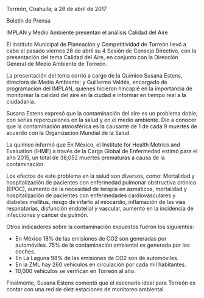 
Torreón, Coahuila; a 28 de abril de 2017

Boletín de Prensa

IMPLAN y Medio Ambiente presentan el análisis Calidad del Aire

El Instituto Municipal de Planeación y Competitividad de Torreón llevó a cabo el pasado viernes 28 de abril su 4 Sesión de Consejo Directivo, con la presentación del tema Calidad del Aire, en conjunto con la Dirección General de Medio Ambiente de Torreón.

La presentación del tema corrió a cargo de la Químico Susana Estens, directora de Medio Ambiente; y Guillermo Valdés, encargado de programación del IMPLAN, quienes hicieron hincapié en la importancia de monitorear la calidad del aire en la ciudad e informar en tiempo real a la ciudadanía.

Susana Estens expresó que la contaminación del aire es un problema doble, con serias repercusiones en la salud y en el medio ambiente. Dio a conocer que la contaminación atmosférica es la causante de 1 de cada 9 muertes de acuerdo con la Organización Mundial de la Salud.

La químico informó que En México, el Institute for Health Metrics and Evaluation (IHME) a través de la Carga Global de Enfermedad estimó para el año 2015, un total de 38,052 muertes prematuras a causa de la contaminación.

Los efectos de este problema en la salud son diversos, como: Mortalidad y hospitalización de pacientes con enfermedad pulmonar obstructiva crónica (EPOC), aumento de la necesidad de terapia en asmáticos, mortalidad y hospitalización de pacientes con enfermedades cardiovasculares y diabetes mellitus, riesgo de infarto al miocardio, inflamación de las vías respiratorias, disfunción endotelial y vascular, aumento en la incidencia de infecciones y cáncer de pulmón.

Otros indicadores sobre la contaminación expuestos fueron los siguientes:

* En México 18% de las emisiones de CO2 son generadas por automóviles. 75% de la contaminación ambiental es generada por los coches.
* En La Laguna 98% de las emisiones de CO2 son de automóviles.
* En la ZML hay 260 vehículos en circulación por cada mil habitantes.
* 10,000 vehículos se verifican en Torreón al año.

Finalmente, Susana Estens comentó que el escenario ideal para Torreón es contar con una red de diez estaciones de monitoreo ambiental.
